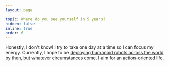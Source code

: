 ```yaml
---
layout: page

topic: Where do you see yourself in 5 years?
hidden: false
inline: true
order: 6
---
```


Honestly, I don't know! I try to take one day at a time so I can focus my energy. Currently, I hope to be [deploying humanoid robots across the world](https://jacobfv.github.io/blog/the-master-plan-part-2/) by then, but whatever circumstances come, I aim for an action-oriented life.